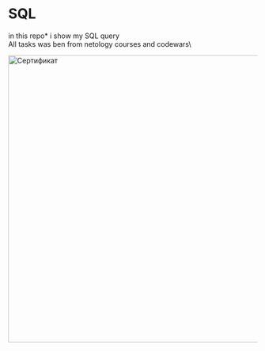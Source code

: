 # **SQL**
in this repo* i show my SQL query\
All tasks was ben from netology courses and codewars\

<img width="580" src="https://u.netology.ru/backend/uploads/legacy/shared_diplomas/image/284458/b9b0d54533d7667017a65666094cc63d.png?ts=1682435847" alt="Сертификат">
